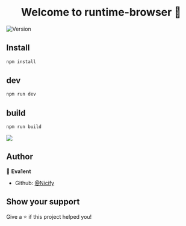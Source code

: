 <h1 align="center">Welcome to runtime-browser 👋</h1>
<p>
  <img alt="Version" src="https://img.shields.io/badge/version-1.0.0-blue.svg?cacheSeconds=2592000" />
</p>

## Install

```sh
npm install
```

## dev

```sh
npm run dev
```

## build

```sh
npm run build
```

![](https://i.imgsli.com/images/061b3f34-1894-4b7b-8209-33b7ac85ff0e.png)

## Author

👤 **Eva1ent**

* Github: [@Nicify](https://github.com/Nicify)

## Show your support

Give a ⭐️ if this project helped you!
